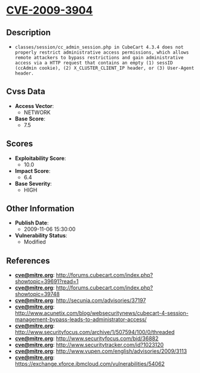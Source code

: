 
# [CVE-2009-3904](https://cve.mitre.org/cgi-bin/cvename.cgi?name=CVE-2009-3904)

## Description

- `classes/session/cc_admin_session.php in CubeCart 4.3.4 does not properly restrict administrative access permissions, which allows remote attackers to bypass restrictions and gain administrative access via a HTTP request that contains an empty (1) sessID (ccAdmin cookie), (2) X_CLUSTER_CLIENT_IP header, or (3) User-Agent header.`

## Cvss Data

- **Access Vector**:
  - NETWORK
- **Base Score**:
  - 7.5

## Scores

- **Exploitability Score**:
  - 10.0
- **Impact Score**:
  - 6.4
- **Base Severity**:
  - HIGH

## Other Information

- **Publish Date**:
  - 2009-11-06 15:30:00
- **Vulnerability Status**:
  - Modified

## References

- **cve@mitre.org**: http://forums.cubecart.com/index.php?showtopic=39691?read=1
- **cve@mitre.org**: http://forums.cubecart.com/index.php?showtopic=39748
- **cve@mitre.org**: http://secunia.com/advisories/37197
- **cve@mitre.org**: http://www.acunetix.com/blog/websecuritynews/cubecart-4-session-management-bypass-leads-to-administrator-access/
- **cve@mitre.org**: http://www.securityfocus.com/archive/1/507594/100/0/threaded
- **cve@mitre.org**: http://www.securityfocus.com/bid/36882
- **cve@mitre.org**: http://www.securitytracker.com/id?1023120
- **cve@mitre.org**: http://www.vupen.com/english/advisories/2009/3113
- **cve@mitre.org**: https://exchange.xforce.ibmcloud.com/vulnerabilities/54062
